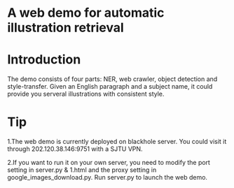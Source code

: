 # A web demo for automatic illustration retrieval

# Introduction
The demo consists of four parts: NER, web crawler, object detection and style-transfer. Given an English paragraph and a subject name, it could provide you serveral illustrations with consistent style.

# Tip
1.The web demo is currently deployed on blackhole server. You could visit it through 202.120.38.146:9751 with a SJTU VPN.

2.If you want to run it on your own server, you need to modify the port setting in server.py & 1.html and the proxy setting in google_images_download.py. Run server.py to launch the web demo.


